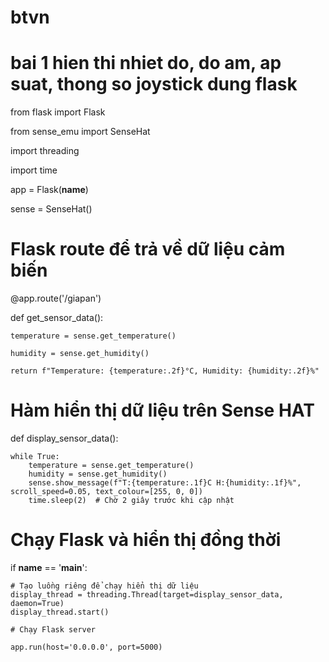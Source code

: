 # btvn
# bai 1 hien thi nhiet do, do am, ap suat, thong so joystick dung flask

from flask import Flask

from sense_emu import SenseHat

import threading

import time

app = Flask(__name__)

sense = SenseHat()

# Flask route để trả về dữ liệu cảm biến

@app.route('/giapan')

def get_sensor_data():

    temperature = sense.get_temperature()
    
    humidity = sense.get_humidity()
    
    return f"Temperature: {temperature:.2f}°C, Humidity: {humidity:.2f}%"

# Hàm hiển thị dữ liệu trên Sense HAT

def display_sensor_data():

    while True:
        temperature = sense.get_temperature()
        humidity = sense.get_humidity()
        sense.show_message(f"T:{temperature:.1f}C H:{humidity:.1f}%", scroll_speed=0.05, text_colour=[255, 0, 0])
        time.sleep(2)  # Chờ 2 giây trước khi cập nhật

# Chạy Flask và hiển thị đồng thời

if __name__ == '__main__':

    # Tạo luồng riêng để chạy hiển thị dữ liệu
    display_thread = threading.Thread(target=display_sensor_data, daemon=True)
    display_thread.start()

    # Chạy Flask server
    
    app.run(host='0.0.0.0', port=5000)
